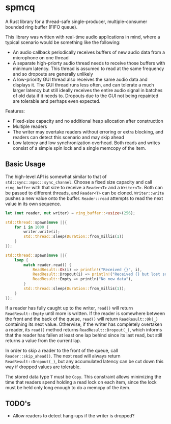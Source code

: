 # spmcq

A Rust library for a thread-safe single-producer, multiple-consumer bounded ring buffer (FIFO queue).

This library was written with real-time audio applications in mind, where a typical scenario would be something like the following:

-   An audio callback periodically receives buffers of new audio data from a microphone on one thread
-   A separate high-priorty audio thread needs to receive those buffers with minimum latency. This thread is assumed to read at the same frequency and so dropouts are generally unlikely
-   A low-priority GUI thread also receives the same audio data and displays it. The GUI thread runs less often, and can tolerate a much larger latency but still ideally receives the entire audio signal in batches of old data if it needs to. Dropouts due to the GUI not being repainted are tolerable and perhaps even expected.

Features:

-   Fixed-size capacity and no additional heap allocation after construction
-   Multiple readers
-   The writer may overtake readers without erroring or extra blocking, and readers can detect this scenario and may skip ahead
-   Low latency and low synchronization overhead. Both reads and writes consist of a simple spin lock and a single memcopy of the item.

## Basic Usage

The high-level API is somewhat similar to that of `std::sync::mpsc::sync_channel`. Choose a fixed size capacity and call `ring_buffer` with that size to receive a `Reader<T>` and a `Writer<T>`. Both can be passed to different threads, and `Reader<T>` can be cloned. `Writer::write` pushes a new value onto the buffer. `Reader::read` attempts to read the next value in its own sequence.

```rust
let (mut reader, mut writer) = ring_buffer::<usize>(256);

std::thread::spawn(move ||{
    for i in 1000 {
        writer.write(i);
        std::thread::sleep(Duration::from_millis(1))
    }
});

std::thread::spawn(move ||{
    loop {
        match reader.read() {
            ReadResult::Ok(i) => println!("Received {}", i),
            ReadResult::Dropout(i) => println!("Received {} but lost some values", i),
            ReadResult::Empty => println("No new data"),
        }
        std::thread::sleep(Duration::from_millis(1));
    }
});
```

If a reader has fully caught up to the writer, `read()` will return `ReadResult::Empty` until more is written. If the reader is somewhere between the front and the back of the queue, `read()` will return `ReadResult::Ok(_)` containing its next value. Otherwise, if the writer has completely overtaken a reader, its `read()` method returns `ReadResult::Dropout(_)`, which informs that the reader has fallen at least one lap behind since its last read, but still returns a value from the current lap.

In order to skip a reader to the front of the queue, call `Reader::skip_ahead()`. The next read will always return `ReadResult::Dropout(_)`, but any accumulated latency can be cut down this way if dropped values are tolerable.

The stored data type `T` must be `Copy`. This constraint allows minimizing the time that readers spend holding a read lock on each item, since the lock must be held only long enough to do a memcpy of the item.

## TODO's

-   Allow readers to detect hang-ups if the writer is dropped?
